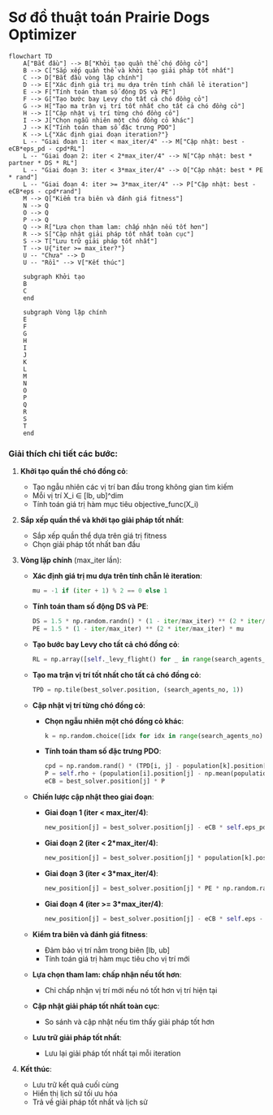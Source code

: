 # Sơ đồ thuật toán Prairie Dogs Optimizer

```mermaid
flowchart TD
    A["Bắt đầu"] --> B["Khởi tạo quần thể chó đồng cỏ"]
    B --> C["Sắp xếp quần thể và khởi tạo giải pháp tốt nhất"]
    C --> D["Bắt đầu vòng lặp chính"]
    D --> E["Xác định giá trị mu dựa trên tính chẵn lẻ iteration"]
    E --> F["Tính toán tham số động DS và PE"]
    F --> G["Tạo bước bay Levy cho tất cả chó đồng cỏ"]
    G --> H["Tạo ma trận vị trí tốt nhất cho tất cả chó đồng cỏ"]
    H --> I["Cập nhật vị trí từng chó đồng cỏ"]
    I --> J["Chọn ngẫu nhiên một chó đồng cỏ khác"]
    J --> K["Tính toán tham số đặc trưng PDO"]
    K --> L{"Xác định giai đoạn iteration?"}
    L -- "Giai đoạn 1: iter < max_iter/4" --> M["Cập nhật: best - eCB*eps_pd - cpd*RL"]
    L -- "Giai đoạn 2: iter < 2*max_iter/4" --> N["Cập nhật: best * partner * DS * RL"]
    L -- "Giai đoạn 3: iter < 3*max_iter/4" --> O["Cập nhật: best * PE * rand"]
    L -- "Giai đoạn 4: iter >= 3*max_iter/4" --> P["Cập nhật: best - eCB*eps - cpd*rand"]
    M --> Q["Kiểm tra biên và đánh giá fitness"]
    N --> Q
    O --> Q
    P --> Q
    Q --> R["Lựa chọn tham lam: chấp nhận nếu tốt hơn"]
    R --> S["Cập nhật giải pháp tốt nhất toàn cục"]
    S --> T["Lưu trữ giải pháp tốt nhất"]
    T --> U{"iter >= max_iter?"}
    U -- "Chưa" --> D
    U -- "Rồi" --> V["Kết thúc"]
    
    subgraph Khởi tạo
    B
    C
    end
    
    subgraph Vòng lặp chính
    E
    F
    G
    H
    I
    J
    K
    L
    M
    N
    O
    P
    Q
    R
    S
    T
    end
```

### Giải thích chi tiết các bước:

1. **Khởi tạo quần thể chó đồng cỏ**: 
   - Tạo ngẫu nhiên các vị trí ban đầu trong không gian tìm kiếm
   - Mỗi vị trí X_i ∈ [lb, ub]^dim
   - Tính toán giá trị hàm mục tiêu objective_func(X_i)

2. **Sắp xếp quần thể và khởi tạo giải pháp tốt nhất**:
   - Sắp xếp quần thể dựa trên giá trị fitness
   - Chọn giải pháp tốt nhất ban đầu

3. **Vòng lặp chính** (max_iter lần):
   - **Xác định giá trị mu dựa trên tính chẵn lẻ iteration**:
     ```python
     mu = -1 if (iter + 1) % 2 == 0 else 1
     ```

   - **Tính toán tham số động DS và PE**:
     ```python
     DS = 1.5 * np.random.randn() * (1 - iter/max_iter) ** (2 * iter/max_iter) * mu
     PE = 1.5 * (1 - iter/max_iter) ** (2 * iter/max_iter) * mu
     ```

   - **Tạo bước bay Levy cho tất cả chó đồng cỏ**:
     ```python
     RL = np.array([self._levy_flight() for _ in range(search_agents_no)])
     ```

   - **Tạo ma trận vị trí tốt nhất cho tất cả chó đồng cỏ**:
     ```python
     TPD = np.tile(best_solver.position, (search_agents_no, 1))
     ```

   - **Cập nhật vị trí từng chó đồng cỏ**:
     * **Chọn ngẫu nhiên một chó đồng cỏ khác**:
       ```python
       k = np.random.choice([idx for idx in range(search_agents_no) if idx != i])
       ```
     * **Tính toán tham số đặc trưng PDO**:
       ```python
       cpd = np.random.rand() * (TPD[i, j] - population[k].position[j]) / (TPD[i, j] + self.eps)
       P = self.rho + (population[i].position[j] - np.mean(population[i].position)) / (TPD[i, j] * (self.ub[j] - self.lb[j]) + self.eps)
       eCB = best_solver.position[j] * P
       ```

   - **Chiến lược cập nhật theo giai đoạn**:
     * **Giai đoạn 1 (iter < max_iter/4)**:
       ```python
       new_position[j] = best_solver.position[j] - eCB * self.eps_pd - cpd * RL[i, j]
       ```
     * **Giai đoạn 2 (iter < 2*max_iter/4)**:
       ```python
       new_position[j] = best_solver.position[j] * population[k].position[j] * DS * RL[i, j]
       ```
     * **Giai đoạn 3 (iter < 3*max_iter/4)**:
       ```python
       new_position[j] = best_solver.position[j] * PE * np.random.rand()
       ```
     * **Giai đoạn 4 (iter >= 3*max_iter/4)**:
       ```python
       new_position[j] = best_solver.position[j] - eCB * self.eps - cpd * np.random.rand()
       ```

   - **Kiểm tra biên và đánh giá fitness**:
     * Đảm bảo vị trí nằm trong biên [lb, ub]
     * Tính toán giá trị hàm mục tiêu cho vị trí mới

   - **Lựa chọn tham lam: chấp nhận nếu tốt hơn**:
     * Chỉ chấp nhận vị trí mới nếu nó tốt hơn vị trí hiện tại

   - **Cập nhật giải pháp tốt nhất toàn cục**:
     * So sánh và cập nhật nếu tìm thấy giải pháp tốt hơn

   - **Lưu trữ giải pháp tốt nhất**:
     * Lưu lại giải pháp tốt nhất tại mỗi iteration

4. **Kết thúc**:
   - Lưu trữ kết quả cuối cùng
   - Hiển thị lịch sử tối ưu hóa
   - Trả về giải pháp tốt nhất và lịch sử
